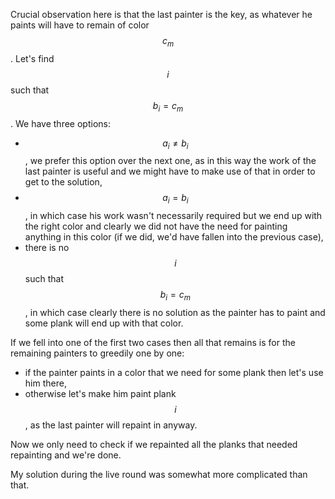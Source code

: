 Crucial observation here is that the last painter is the key, as whatever he paints will have to remain of color $$c_m$$.  Let's find $$i$$ such that $$b_i = c_m$$.  We have three options:

- $$a_i \neq b_i$$, we prefer this option over the next one, as in this way the work of the last painter is useful and we might have to make use of that in order to get to the solution,
- $$a_i = b_i$$, in which case his work wasn't necessarily required but we end up with the right color and clearly we did not have the need for painting anything in this color (if we did, we'd have fallen into the previous case),
- there is no $$i$$ such that $$b_i = c_m$$, in which case clearly there is no solution as the painter has to paint and some plank will end up with that color.

If we fell into one of the first two cases then all that remains is for the remaining painters to greedily one by one:

- if the painter paints in a color that we need for some plank then let's use him there,
- otherwise let's make him paint plank $$i$$, as the last painter will repaint in anyway.

Now we only need to check if we repainted all the planks that needed repainting and we're done.

My solution during the live round was somewhat more complicated than that.
